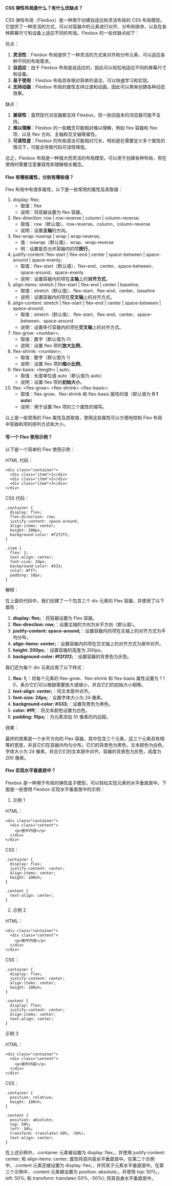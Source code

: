 <!--
 * @Author: Shu Binqi
 * @Date: 2023-03-15 09:05:18
 * @LastEditors: Shu Binqi
 * @LastEditTime: 2023-03-15 19:08:07
 * @Description: CSS 弹性布局 Flex
 * @Version: 1.0.0
 * @FilePath: \interviewQuestions\前端基础\CSS\CSS3-弹性布局-flex.md
-->

#### CSS 弹性布局是什么？有什么优缺点？

CSS 弹性布局（Flexbox）是一种用于创建自适应和灵活布局的 CSS 布局模型。它提供了一种灵活的方式，可以对容器中的元素进行对齐、分布和排序，以及在各种屏幕尺寸和设备上适应不同的布局。Flexbox 的一些优缺点如下：

优点：

1. **灵活性**：Flexbox 布局提供了一种灵活的方式来对齐和分布元素，可以适应各种不同的布局需求。
1. **自适应**：由于 Flexbox 布局是自适应的，因此可以轻松地适应不同的屏幕尺寸和设备。
1. **易于使用**：Flexbox 布局具有相对简单的语法，可以快速学习和实现。
1. **支持动画**：Flexbox 布局的属性支持过渡和动画，因此可以用来创建各种动态效果。

缺点：

1. **兼容性**：虽然现代浏览器都支持 Flexbox，但一些旧版本的浏览器可能不支持。
1. **难以理解**：Flexbox 的一些概念可能相对难以理解，例如 flex 容器和 flex 项，以及 flex 方向、主轴和交叉轴等属性。
1. **可读性差**：Flexbox 的布局语法可能相对冗长，特别是在需要定义多个属性的情况下，可能会导致代码可读性降低。

总之，Flexbox 布局是一种强大而灵活的布局模型，可以用于创建各种布局，但在使用时需要注意兼容性和理解相关概念。

#### Flex 有哪些属性，分别有哪些值？

Flex 布局中有很多属性，以下是一些常用的属性及其取值：

1. display: flex;
   - 取值：flex
   - 说明：将容器设置为 flex 容器。
1. flex-direction: row | row-reverse | column | column-reverse;
   - 取值：row（默认值）、row-reverse、column、column-reverse
   - 说明：设置**主轴**的方向。
1. flex-wrap: nowrap | wrap | wrap-reverse;
   - 值：nowrap（默认值）、wrap、wrap-reverse
   - 明：设置是否允许容器内的项**换行**。
1. justify-content: flex-start | flex-end | center | space-between | space-around | space-evenly;
   - 取值：flex-start（默认值）、flex-end、center、space-between、space-around、space-evenly
   - 说明：设置容器内的项在**主轴**上的**对齐方式**。
1. align-items: stretch | flex-start | flex-end | center | baseline;
   - 取值：stretch（默认值）、flex-start、flex-end、center、baseline
   - 说明：设置容器内的项在**交叉轴**上的对齐方式。
1. align-content: stretch | flex-start | flex-end | center | space-between | space-around;
   - 取值：stretch（默认值）、flex-start、flex-end、center、space-between、space-around
   - 说明：设置多行容器内的项在**交叉轴**上的对齐方式。
1. flex-grow: &lt;number&gt;;
   - 取值：数字（默认值为 0）
   - 说明：设置 flex 项的**放大比例**。
1. flex-shrink: &lt;number&gt;;
   - 取值：数字（默认值为 1）
   - 说明：设置 flex 项的**缩小比例**。
1. flex-basis: &lt;length&gt; | auto;
   - 取值：长度单位或 auto（默认值为 auto）
   - 说明：设置 flex 项的**初始大小**。
1. flex: &lt;flex-grow&gt; &lt;flex-shrink&gt; &lt;flex-basis&gt;;
   - 取值：flex-grow、flex-shrink 和 flex-basis 属性的值（默认值为 **0 1 auto**）
   - 说明：用于设置 flex 项的三个属性的缩写。

以上是一些常用的 Flex 属性及其取值，使用这些属性可以方便地控制 Flex 布局中容器和项的排列方式和大小。

#### 写一个 Flex 使用示例？

以下是一个简单的 Flex 使用示例：

HTML 代码：

```
<div class="container">
  <div class="item">1</div>
  <div class="item">2</div>
  <div class="item">3</div>
</div>
```

CSS 代码：

```
.container {
  display: flex;
  flex-direction: row;
  justify-content: space-around;
  align-items: center;
  height: 200px;
  background-color: #f2f2f2;
}

.item {
  flex: 1;
  text-align: center;
  font-size: 24px;
  background-color: #333;
  color: #fff;
  padding: 10px;
}
```

解释：

在上面的代码中，我们创建了一个包含三个 div 元素的 Flex 容器，并使用了以下属性：

1. **display: flex;**：将容器设置为 Flex 容器。
1. **flex-direction: row;**：设置主轴的方向为水平方向（默认值）。
1. **justify-content: space-around;**：设置容器内的项在主轴上的对齐方式为平均分布。
1. **align-items: center;**：设置容器内的项在交叉轴上的对齐方式为居中对齐。
1. **height: 200px;**：设置容器的高度为 200px。
1. **background-color: #f2f2f2;**：设置容器的背景色为灰色。

我们还为每个 div 元素应用了以下样式：

1. **flex: 1;**：将每个元素的 flex-grow、flex-shrink 和 flex-basis 属性设置为 1 1 0，表示它们可以根据需要放大或缩小，并且它们的初始大小相等。
1. **text-align: center;**：将文本居中对齐。
1. **font-size: 24px;**：设置字体大小为 24 像素。
1. **background-color: #333;**：设置背景色为黑色。
1. **color: #fff;**：将文本颜色设置为白色。
1. **padding: 10px;**：为元素添加 10 像素的内边距。

效果：

最终的效果是一个水平方向的 Flex 容器，其中包含三个元素，这三个元素具有相等的宽度，并且它们在容器内均匀分布。它们的背景色为黑色，文本颜色为白色，字体大小为 24 像素，并且它们的文本居中对齐。容器的背景色为灰色，高度为 200 像素。

#### Flex 实现水平垂直居中？

Flexbox 是一种用于布局的弹性盒子模型，可以轻松实现元素的水平垂直居中。下面是一些使用 Flexbox 实现水平垂直居中的示例：

1. 示例 1

HTML：

```
<div class="container">
  <div class="content">
    <p>居中内容</p>
  </div>
</div>
```

CSS：

```
.container {
  display: flex;
  justify-content: center;
  align-items: center;
  height: 100vh;
}

.content {
  text-align: center;
}
```

2. 示例 2

HTML：

```
<div class="container">
  <div class="content">
    <p>居中内容</p>
  </div>
</div>
```

CSS：

```
.container {
  display: flex;
  justify-content: center;
  align-items: center;
  height: 100vh;
}

.content {
  display: flex;
  justify-content: center;
  align-items: center;
  text-align: center;
}
```

示例 3

HTML：

```
<div class="container">
  <div class="content">
    <p>居中内容</p>
  </div>
</div>
```

CSS：

```
.container {
  position: relative;
  height: 100vh;
}

.content {
  position: absolute;
  top: 50%;
  left: 50%;
  transform: translate(-50%, -50%);
  text-align: center;
}
```

在上述示例中，.container 元素被设置为 display: flex;，并使用 justify-content: center; 和 align-items: center; 属性将其内容水平垂直居中。在第二个示例中，.content 元素还被设置为 display: flex;，并将其子元素水平垂直居中。在第三个示例中，.content 元素被设置为 position: absolute;，并使用 top: 50%;，left: 50%; 和 transform: translate(-50%, -50%); 将其自身水平垂直居中。
